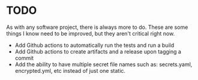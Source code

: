 # TODO

As with any software project, there is always more to do. These are some things I know need to be improved, but they aren't critical right now.

* Add Github actions to automatically run the tests and run a build
* Add Github actions to create artifacts and a release upon tagging a commit
* Add the ability to have multiple secret file names such as: secrets.yaml, encrypted.yml, etc instead of just one static.